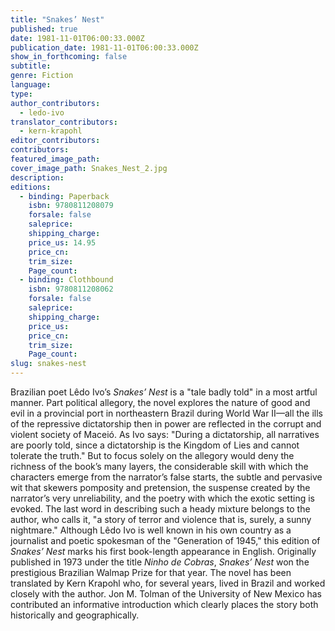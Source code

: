 ```yaml
---
title: "Snakes’ Nest"
published: true
date: 1981-11-01T06:00:33.000Z
publication_date: 1981-11-01T06:00:33.000Z
show_in_forthcoming: false
subtitle:
genre: Fiction
language:
type:
author_contributors:
  - ledo-ivo
translator_contributors:
  - kern-krapohl
editor_contributors:
contributors:
featured_image_path:
cover_image_path: Snakes_Nest_2.jpg
description:
editions:
  - binding: Paperback
    isbn: 9780811208079
    forsale: false
    saleprice:
    shipping_charge:
    price_us: 14.95
    price_cn:
    trim_size:
    Page_count:
  - binding: Clothbound
    isbn: 9780811208062
    forsale: false
    saleprice:
    shipping_charge:
    price_us:
    price_cn:
    trim_size:
    Page_count:
slug: snakes-nest
---
```


Brazilian poet Lêdo Ivo’s _Snakes’ Nest_ is a "tale badly told" in a most artful manner. Part political allegory, the novel explores the nature of good and evil in a provincial port in northeastern Brazil during World War II––all the ills of the repressive dictatorship then in power are reflected in the corrupt and violent society of Maceió. As Ivo says: "During a dictatorship, all narratives are poorly told, since a dictatorship is the Kingdom of Lies and cannot tolerate the truth." But to focus solely on the allegory would deny the richness of the book’s many layers, the considerable skill with which the characters emerge from the narrator’s false starts, the subtle and pervasive wit that skewers pomposity and pretension, the suspense created by the narrator’s very unreliability, and the poetry with which the exotic setting is evoked. The last word in describing such a heady mixture belongs to the author, who calls it, "a story of terror and violence that is, surely, a sunny nightmare." Although Lêdo Ivo is well known in his own country as a journalist and poetic spokesman of the "Generation of 1945," this edition of _Snakes’ Nest_ marks his first book-length appearance in English. Originally published in 1973 under the title _Ninho de Cobras_, _Snakes’ Nest_ won the prestigious Brazilian Walmap Prize for that year. The novel has been translated by Kern Krapohl who, for several years, lived in Brazil and worked closely with the author. Jon M. Tolman of the University of New Mexico has contributed an informative introduction which clearly places the story both historically and geographically.

